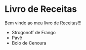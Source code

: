 # Livro de Receitas

Bem vindo ao meu livro de Receitas!!!

 - Strogonoff de Frango
 - Pavê
 - Bolo de Cenoura

